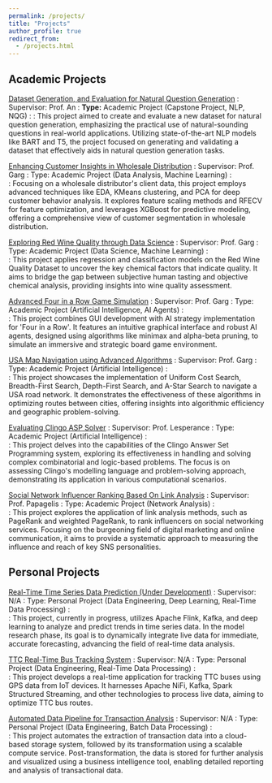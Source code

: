 ```yaml
---
permalink: /projects/
title: "Projects"
author_profile: true
redirect_from: 
  - /projects.html
---
```


## Academic Projects

<a href="https://razaviah.github.io/projects/dataset-generation-and-evaluation-for-natural-question-generation" target="_blank">Dataset Generation, and Evaluation for Natural Question Generation</a>
:   Supervisor: Prof. An
:   **Type:** Academic Project (Capstone Project, NLP, NQG)
:
:   This project aimed to create and evaluate a new dataset for natural question generation, emphasizing the practical use of natural-sounding questions in real-world applications. Utilizing state-of-the-art NLP models like BART and T5, the project focused on generating and validating a dataset that effectively aids in natural question generation tasks.

<a href="https://razaviah.github.io/projects/enhancing-customer-insights-in-wholesale-distribution" target="_blank">Enhancing Customer Insights in Wholesale Distribution</a>
:   Supervisor: Prof. Garg
:   Type: Academic Project (Data Analysis, Machine Learning)
:   
:   Focusing on a wholesale distributor's client data, this project employs advanced techniques like EDA, KMeans clustering, and PCA for deep customer behavior analysis. It explores feature scaling methods and RFECV for feature optimization, and leverages XGBoost for predictive modeling, offering a comprehensive view of customer segmentation in wholesale distribution.

<a href="https://razaviah.github.io/projects/exploring-red-wine-quality-through-data-science" target="_blank">Exploring Red Wine Quality through Data Science</a>
:   Supervisor: Prof. Garg
:   Type: Academic Project (Data Science, Machine Learning)
:   
:   This project applies regression and classification models on the Red Wine Quality Dataset to uncover the key chemical factors that indicate quality. It aims to bridge the gap between subjective human tasting and objective chemical analysis, providing insights into wine quality assessment.

<a href="https://razaviah.github.io/projects/advanced-four-in-a-row-game-simulation" target="_blank">Advanced Four in a Row Game Simulation</a>
:   Supervisor: Prof. Garg
:   Type: Academic Project (Artificial Intelligence, AI Agents)
:   
:   This project combines GUI development with AI strategy implementation for 'Four in a Row'. It features an intuitive graphical interface and robust AI agents, designed using algorithms like minimax and alpha-beta pruning, to simulate an immersive and strategic board game environment.

<a href="https://razaviah.github.io/projects/usa-map-navigation-using-advanced-algorithms" target="_blank">USA Map Navigation using Advanced Algorithms</a>
:   Supervisor: Prof. Garg
:   Type: Academic Project (Artificial Intelligence)
:   
:   This project showcases the implementation of Uniform Cost Search, Breadth-First Search, Depth-First Search, and A-Star Search to navigate a USA road network. It demonstrates the effectiveness of these algorithms in optimizing routes between cities, offering insights into algorithmic efficiency and geographic problem-solving.

<a href="https://razaviah.github.io/projects/evaluating-clingo-asp-solver" target="_blank">Evaluating Clingo ASP Solver</a>
:   Supervisor: Prof. Lesperance
:   Type: Academic Project (Artificial Intelligence)
:   
:   This project delves into the capabilities of the Clingo Answer Set Programming system, exploring its effectiveness in handling and solving complex combinatorial and logic-based problems. The focus is on assessing Clingo's modelling language and problem-solving approach, demonstrating its application in various computational scenarios.

<a href="https://razaviah.github.io/projects/social-network-influencer-ranking-based-on-link-analysis" target="_blank">Social Network Influencer Ranking Based On Link Analysis</a>
:   Supervisor: Prof. Papagelis
:   Type: Academic Project (Network Analysis)
:   
:   This project explores the application of link analysis methods, such as PageRank and weighted PageRank, to rank influencers on social networking services. Focusing on the burgeoning field of digital marketing and online communication, it aims to provide a systematic approach to measuring the influence and reach of key SNS personalities.

## Personal Projects
<a href="https://razaviah.github.io/projects/real-time-time-series-data-prediction" target="_blank">Real-Time Time Series Data Prediction (Under Development)</a>
:   Supervisor: N/A
:   Type: Personal Project (Data Engineering, Deep Learning, Real-Time Data Processing)
:   
:   This project, currently in progress, utilizes Apache Flink, Kafka, and deep learning to analyze and predict trends in time series data. In the model research phase, its goal is to dynamically integrate live data for immediate, accurate forecasting, advancing the field of real-time data analysis.

<a href="https://razaviah.github.io/projects/ttc-real-time-bus-tracking-system" target="_blank">TTC Real-Time Bus Tracking System</a>
:   Supervisor: N/A
:   Type: Personal Project (Data Engineering, Real-Time Data Processing)
:   
:   This project develops a real-time application for tracking TTC buses using GPS data from IoT devices. It harnesses Apache NiFi, Kafka, Spark Structured Streaming, and other technologies to process live data, aiming to optimize TTC bus routes.

<a href="https://razaviah.github.io/projects/automated-data-pipeline-for-transaction-analysis" target="_blank">Automated Data Pipeline for Transaction Analysis</a>
:   Supervisor: N/A
:   Type: Personal Project (Data Engineering, Batch Data Processing)
:   
:   This project automates the extraction of transaction data into a cloud-based storage system, followed by its transformation using a scalable compute service. Post-transformation, the data is stored for further analysis and visualized using a business intelligence tool, enabling detailed reporting and analysis of transactional data.
